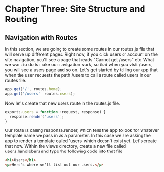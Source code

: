 # Chapter Three: Site Structure and Routing

## Navigation with Routes

In this section, we are going to create some routes in our routes.js file that will serve up different pages. Right now, if you click users or account on the site navigation, you'll see a page that reads "Cannot get /users" etc. What we want to do is make our navigation work, so that when you visit /users, you will see a users page and so on. Let's get started by telling our app that when the user requests the path /users to call a route called users in our routes file.

```javascript
app.get('/', routes.home);
app.get('/users', routes.users);
```

Now let's create that new users route in the routes.js file.

```javascript
exports.users = function (request, response) {
  response.render('users');
}
```

Our route is calling response.render, which tells the app to look for whatever template name we pass in as a parameter. In this case we are asking the app to render a template called 'users' which doesn't exist yet. Let's create that now. Within the views directory, create a new file called users.handlebars and type the following code into that file.

```html
<h1>Users</h1>
<p>Here's where we'll list out our users.</p>
```

